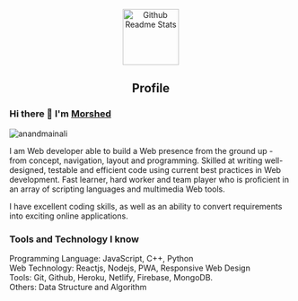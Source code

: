 <p align="center">
 <img width="100px" src="https://res.cloudinary.com/anuraghazra/image/upload/v1594908242/logo_ccswme.svg" align="center" alt="Github Readme Stats" />
 <h2 align="center">Profile</h2>
</p>

### Hi there 👋 I'm [Morshed](#)

<img src="https://komarev.com/ghpvc/?username=anandmainali" alt="anandmainali" />

<div>
 <p>
I am  Web developer able to build a Web presence from the ground up - from concept, navigation, layout and programming. Skilled at writing well-designed, testable and efficient code using current best practices in Web development. Fast learner, hard worker and team player who is proficient in an array of scripting languages and multimedia Web tools.

I have excellent coding skills, as well as an ability to convert requirements into exciting online applications.
</p>
</div>

### Tools and Technology I know
Programming Language:   JavaScript, C++, Python </br>
Web Technology:         Reactjs, Nodejs, PWA, Responsive Web Design </br>
Tools:                  Git, Github, Heroku, Netlify, Firebase, MongoDB. </br>
Others:                 Data Structure and Algorithm </br>
